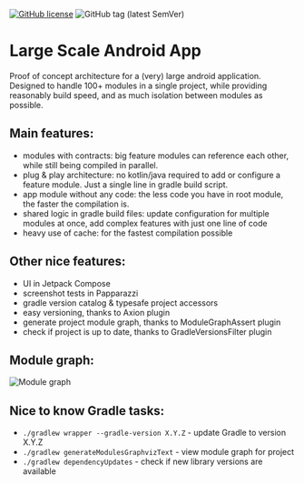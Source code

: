 [![GitHub license](https://img.shields.io/github/license/ILikeYourHat/Large-Scale-Android-App)](https://github.com/ILikeYourHat/Large-Scale-Android-App/blob/master/LICENSE.md)
![GitHub tag (latest SemVer)](https://img.shields.io/github/v/tag/ILikeYourHat/Large-Scale-Android-App)

# Large Scale Android App

Proof of concept architecture for a (very) large android application. Designed to handle 100+ modules
in a single project, while providing reasonably build speed, and as much isolation between modules
as possible.

## Main features:
- modules with contracts: big feature modules can reference each other, while still being compiled
  in parallel.
- plug & play architecture: no kotlin/java required to add or configure a feature module. Just
  a single line in gradle build script.
- app module without any code: the less code you have in root module, the faster the compilation is.
- shared logic in gradle build files: update configuration for multiple modules at once, add complex
  features with just one line of code
- heavy use of cache: for the fastest compilation possible

## Other nice features:
- UI in Jetpack Compose
- screenshot tests in Papparazzi
- gradle version catalog & typesafe project accessors
- easy versioning, thanks to Axion plugin
- generate project module graph, thanks to ModuleGraphAssert plugin
- check if project is up to date, thanks to GradleVersionsFilter plugin

## Module graph:
![Module graph](img/module_graph.png)

## Nice to know Gradle tasks:
- `./gradlew wrapper --gradle-version X.Y.Z` - update Gradle to version X.Y.Z
- `./gradlew generateModulesGraphvizText` - view module graph for project
- `./gradlew dependencyUpdates` - check if new library versions are available
